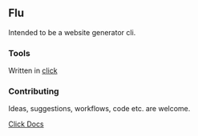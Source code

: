 ## Flu

Intended to be a website generator cli.

### Tools

Written in [click](https://github.com/pallets/click)

### Contributing

Ideas, suggestions, workflows, code etc. are welcome.

[Click Docs](https://click.palletsprojects.com/en/7.x/)